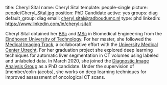 title: Cheryl Sital
name: Cheryl Sital
template: people-single
picture: people/Cheryl_Sital.jpg
position: PhD Candidate
active: yes
groups: diag
default_group: diag
email: cheryl.sital@radboudumc.nl
type: phd
linkedin: https://www.linkedin.com/in/cheryl-sital/

Cheryl Sital obtained her [BSc](https://www.tue.nl/en/education/bachelor-college/bachelor-biomedical-engineering) and [MSc](https://educationguide.tue.nl/programs/graduate-school/masters-programs/biomedical-engineering/biomedical-engineering/) in Biomedical Engineering from the [Eindhoven University of Technology](https://www.tue.nl/en/). For her master, she followed the [Medical Imaging Track](https://educationguide.tue.nl/programs/graduate-school/masters-programs/biomedical-engineering/track-medical-imaging/), a collaborative effort with the [University Medical Center Utrecht](https://www.isi.uu.nl/). For her graduation project she explored deep learning techniques for automatic liver segmentation in CT volumes using labeled and unlabeled data. In March 2020, she joined the [Diagnostic Image Analysis Group](http://diagnijmegen.nl) as a PhD candidate. Under the supervision of [member/colin-jacobs], she works on deep learning techniques for improved assessment of oncological CT scans.

